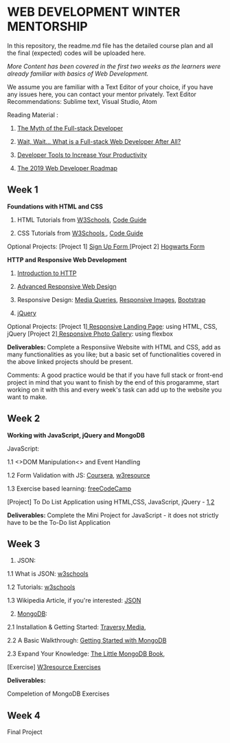 <h1> WEB DEVELOPMENT WINTER MENTORSHIP </h1>


In this repository, the readme.md file has the detailed course plan and all the final (expected) codes will be uploaded here. 

<i>More Content has been covered in the first two weeks as the learners were already familiar with basics of Web Development.
</i>

We assume you are familiar with a Text Editor of your choice, if you have any issues here, you can contact your mentor privately. 
Text Editor Recommendations: Sublime text, Visual Studio, Atom 

Reading Material <more to come>: 
1. <a href = "https://www.andyshora.com/full-stack-developers.html"> The Myth of the Full-stack Developer </a>

2. <a href = "https://edward-designer.com/web/full-stack-web-developer/"> Wait, Wait… What is a Full-stack Web Developer After All? </a>

3. <a href="https://medium.com/better-programming/developer-tools-to-increase-your-productivity-6f4ec0c96dd9">Developer Tools to Increase Your Productivity</a>

4. <a href="https://medium.com/@sunilsandhu/the-web-developer-roadmap-for-2019-692cb02d36a4">The 2019 Web Developer Roadmap</a>
  


<h2> Week 1 </h2> 

<b>Foundations with HTML and CSS</b>

1. HTML Tutorials from <a href = "https://www.w3schools.com/html/default.asp">W3Schools</a>, <a href = "https://codeguide.co/#html">Code Guide </a>

2. CSS Tutorials from <a href = "https://www.w3schools.com/css/default.asp"> W3Schools </a>, <a href = "https://codeguide.co/#css">Code Guide </a>

Optional Projects:
[Project 1] <a href = "https://www.youtube.com/watch?v=OAzgHGrIHWY&list=PLJ8MMmYtV80_JcsDdNXpa3ckjd-Rh4fsD"> Sign Up Form </a>
[Project 2] <a href = "https://medium.com/frontendshortcut/make-hogwarts-admission-form-in-html-and-css-1cdc21165997"> Hogwarts Form </a>


<b> HTTP and Responsive Web Development </b>

1. <a href = "https://launchschool.com/books/http/read/introduction">Introduction to HTTP </a>

2. <a href = "https://learn.shayhowe.com/advanced-html-css/responsive-web-design/">Advanced Responsive Web Design</a>

3. Responsive Design: <a href= "https://www.youtube.com/watch?v=VQjy_33t8cg">Media Queries</a>, <a href="https://internetingishard.com/html-and-css/responsive-images/">Responsive Images</a>, <a href ="https://www.w3schools.com/bootstrap/default.asp"> Bootstrap </a> 

4. <a href = "http://jqfundamentals.com/chapter/jquery-basics">jQuery</a> 

Optional Projects: 
[Project 1]<a href = "https://www.youtube.com/watch?v=GJXXf3_dcng&t=177s"> Responsive Landing Page</a>: using HTML, CSS, jQuery
[Project 2]<a href = "https://medium.com/frontendshortcut/how-to-make-a-polaroid-photo-gallery-in-html-and-css-d68f5a306c84"> Responsive Photo Gallery</a>: using flexbox 

<b>Deliverables: </b>
Complete a Responsiive Website with HTML and CSS, add as many functionalities as you like; but a basic set of functionalities covered in the above linked projects should be present. 

Comments: A good practice would be that if you have full stack or front-end project in mind that you want to finish by the end of this progaramme, start working on it with this and every week's task can add up to the website you want to make.


<h2> Week 2</h2>

<b>Working with JavaScript, jQuery and MongoDB </b>

JavaScript: 

1.1 <>DOM Manipulation<> and Event Handling

1.2 Form Validation with JS: <a href ="https://www.coursera.org/learn/javascript/lecture/LhVoE/simple-validation">Coursera</a>, <a href="https://www.w3resource.com/javascript/form/javascript-form-validation.php">w3resource</a> 

1.3 Exercise based learning: <a href="https://www.freecodecamp.org/learn/javascript-algorithms-and-data-structures/basic-javascript/">freeCodeCamp</a> 

[Project] To Do List Application using HTML,CSS, JavaScript, jQuery - <a href="https://www.youtube.com/watch?v=2wCpkOk2uCg&t=2s">1</a>,<a href ="https://www.youtube.com/watch?v=bGLZ2pwCaiI&t=157s">2</a>


<b>Deliverables: </b>
Complete the Mini Project for JavaScript - it does not strictly have to be the To-Do list Application


<h2> Week 3 </h2> 

1. JSON:

1.1 What is JSON: <a href = "https://www.w3schools.com/whatis/whatis_json.asp">w3schools</a>

1.2 Tutorials: <a href = "https://www.w3schools.com/js/js_json_intro.asp">w3schools</a>

1.3 Wikipedia Article, if you're interested: <a href = "https://en.wikipedia.org/wiki/JSON">JSON</a> 


2. <a href = "https://www.mongodb.com/">MongoDB</a>: 
 
2.1 Installation & Getting Started: <a href = "https://www.youtube.com/watch?v=-56x56UppqQ">Traversy Media</a>, 

2.2 A Basic Walkthrough: <a href = "https://www.freecodecamp.org/news/learn-mongodb-a4ce205e7739/">Getting Started with MongoDB</a>

2.3 Expand Your Knowledge: <a href="https://www.openmymind.net/2011/3/28/The-Little-MongoDB-Book/">The Little MongoDB Book</a>, 

[Exercise] <a href="https://www.w3resource.com/mongodb-exercises/">W3resource Exercises</a>


<b>Deliverables: </b>

Compeletion of MongoDB Exercises 

<h2> Week 4 </h2>

Final Project
